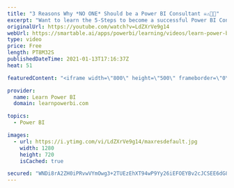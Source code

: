 ```yaml
---
title: "3 Reasons Why *NO ONE* Should be a Power BI Consultant ☠️⚠️🚧🛑"
excerpt: "Want to learn the 5-Steps to become a successful Power BI Consultant? 👉 Sign Up for our Free Webinar on Thu Jan 21: https://web.learnpowerbi.com/consultant/  If you are thinking about creating a side-income or full-time income as a \"Power BI Consultant\"…then you must first watch this video. I share"
originalUrl: https://youtube.com/watch?v=LdZXrVe9g14
webUrl: https://smartable.ai/apps/powerbi/learning/videos/learn-power-bi-3-reasons-why-no-one-should-be-a-power-bi-consultant-/
type: video
price: Free
length: PT8M32S
publishedDateTime: 2021-01-13T17:16:37Z
heat: 51

featuredContent: "<iframe width=\"800\" height=\"500\" frameborder=\"0\" src=\"https://www.youtube.com/embed/LdZXrVe9g14\" allow=\"accelerometer; autoplay; encrypted-media; gyroscope; picture-in-picture\" allowfullscreen></iframe>"

provider:
  name: Learn Power BI
  domain: learnpowerbi.com

topics:
  - Power BI

images:
  - url: https://i.ytimg.com/vi/LdZXrVe9g14/maxresdefault.jpg
    width: 1280
    height: 720
    isCached: true

secured: "WNDi8rA2ZH0iPRvwVYmOwg3+2TUEzEhXT94wP9Yy26iEFOEYBv2cJCSEE6dG8r7ZLa2J3a4B+M65WdYx4HyYviUbis8WUQSQhMdynBF635YhC/M9lBqpTe5go7vBAq+LSnQ55PH+7GgclaJ50+1pDsxeDeeqgbNdxPIecQa3Gld9IAV3f6guJYPYKzQTlf5IrmXWUL2vNqv9Iea4Bvbh3EPQCkwFcXGlRohE+iQnDGPJOH/oc+Hc5xVn9WFfQHOWYXyt4U6eNCsCeDA6d93JNU/6VQpiJ3VGMebxttHq6ZAUkTcGE8U/3htQmOmPtQY+zK2+PpR2ctGHJmRmMz9fMDnJcFXsSNgnMmlcgtbylfZ9CIFj/WcaWVIbbyvDbc2OfE3jMYAc9gihs+Ow5JCusViCdH2STrvtA9IvYdhJ2TI=;aFVtwkMcOjhVhBHs0/ytxA=="
---
```


